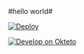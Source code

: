 #hello world#

[![Deploy](https://www.herokucdn.com/deploy/button.png)](https://dashboard.heroku.com/new?template=https://github.com/UserName/CCCKKK.git) 

[![Develop on Okteto](https://okteto.com/develop-okteto.svg)](https://cloud.okteto.com/deploy)
